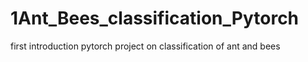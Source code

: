 # 1Ant_Bees_classification_Pytorch
first introduction pytorch project on classification of ant and bees
